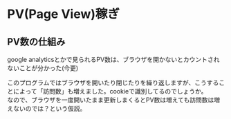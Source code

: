 # PV(Page View)稼ぎ  
## PV数の仕組み  
google analyticsとかで見られるPV数は、ブラウザを開かないとカウントされないことが分かった(今更)  

このプログラムではブラウザを開いたり閉じたりを繰り返しますが、こうすることによって「訪問数」も増えました。cookieで識別してるのでしょうか。  
なので、ブラウザを一度開いたまま更新しまくるとPV数は増えても訪問数は増えないのでは？という仮説。  
